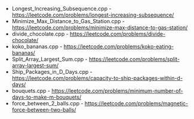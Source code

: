 - Longest_Increasing_Subsequence.cpp - https://leetcode.com/problems/longest-increasing-subsequence/
- Minimize_Max_Distance_to_Gas_Station.cpp - https://leetcode.com/problems/minimize-max-distance-to-gas-station/
- divide_chocolate.cpp - https://leetcode.com/problems/divide-chocolate/
- koko_bananas.cpp - https://leetcode.com/problems/koko-eating-bananas/
- Split_Array_Largest_Sum.cpp - https://leetcode.com/problems/split-array-largest-sum/
- Ship_Packages_in_D_Days.cpp - https://leetcode.com/problems/capacity-to-ship-packages-within-d-days/
- bouquets.cpp - https://leetcode.com/problems/minimum-number-of-days-to-make-m-bouquets/
- force_between_2_balls.cpp - https://leetcode.com/problems/magnetic-force-between-two-balls/
